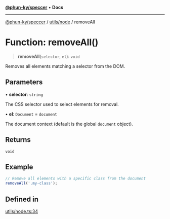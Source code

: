 [**@phun-ky/speccer**](../../../README.md) • **Docs**

***

[@phun-ky/speccer](../../../README.md) / [utils/node](../README.md) / removeAll

# Function: removeAll()

> **removeAll**(`selector`, `el`): `void`

Removes all elements matching a selector from the DOM.

## Parameters

• **selector**: `string`

The CSS selector used to select elements for removal.

• **el**: `Document` = `document`

The document context (default is the global `document` object).

## Returns

`void`

## Example

```ts
// Remove all elements with a specific class from the document
removeAll('.my-class');
```

## Defined in

[utils/node.ts:34](https://github.com/phun-ky/speccer/blob/main/src/utils/node.ts#L34)
